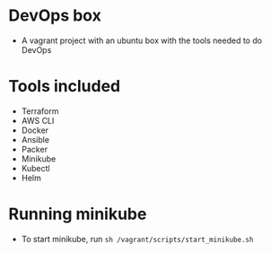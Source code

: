 # DevOps box
* A vagrant project with an ubuntu box with the tools needed to do DevOps

# Tools included
* Terraform
* AWS CLI
* Docker
* Ansible
* Packer
* Minikube
* Kubectl
* Helm

# Running minikube
* To start minikube, run `sh /vagrant/scripts/start_minikube.sh`
